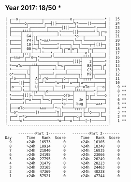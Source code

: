 Year 2017: 18/50 *
------------------------------------------------------------
    | ┌──o┌──────────┬────────────o┌──────────────* |  25 
    | └───┴──o┌──────┘┌──┤|├───────┘V*────|(──────┤ |  24 
    | ┌───────┘┌──────┘┌──────┤[]├──┘└───────*┌───┘ |  23 
    | ├────┬┴┴┴┴┬──────┴────┐*─────┤|├───────┘└┐┌─o |  22 
    | └────┤  G4├┐┌─────────┘└──────*o──┬──────┘└─┐ |  21 
    | ┌────┤  P4├│└┐*─∧∧∧──────────┐└──┐└─────────┘ |  20 
    | └────┤  10├└─┤└───────*┌────┐└──┐└───┬─┤[]├─┐ |  19 
    | ┌────┤  00├─o└┐*──────┘└┐┌─o│o─┐└───┐=┌─────┘ |  18 
    | └────┴┬┬┬┬┴───┘└───*┌───┘└──┴──┴───o└┐└─────┐ |  17 
    | ┌─∧∧∧─┘┌─┘o─┐*─────┘└────────────┬┴┴┴┴┬─────┘ |  16 
    | └──────┴────┘└────────┬──────┤[]├┤   2├─────* |  15 
    | *──oTo───┬┴┴┴┬───────┐└─o┌───────┤  B8├───┐┌┘ |  14 
    | └───────┬┤   ├──────*└───┘┌──────┤  C3├───┘└┐ |  13 
    | o*─────┐└┤   ├┌─────┘┌────┴─────┐┤  M7├┌────┘ |  12 
    | ┌┘o────┴─┤  A├┘┌*o───┴──┐o─┬───┐└┴┬┬┬┬┘└────┐ |  11 
    | ├───┤|├──┤  L├─┘└────*o─┴──┘o──┴┐o─────┬────┤ |  10 
    | │o───┐*──┤  U├──────┐└──|(────┐o┴─oTo──┘┌──o│ |   9 **
    | └────┘└──┴┬┬┬┴──┐o──┴────────┬┴┴┴┴┴┬───*├───┘ |   8 **
    | *─────┤[]├┐└───┐└────────oTo─┤     ├┐┌─┘└───o |   7 **
    | └─────*┌─o└───┐└──o┌────[─]──┤  de ├┘└──────┐ |   6 **
    | ┌─────┘└──────┴────┘┌───*o───┤ bug ├────∧∧∧─┘ |   5 **
    | ├───oTo───────∧∧∧───┘*─┐└────┴┬┬┬┬┬┘┌───────┐ |   4 **
    | └─o*────────|(───────┘V│┌────────┐├─┘o───┐┌─┘ |   3 **
    | ┌──┘┌─*o──────────────┴┴┘┌───┬─o┌┘└──────┘└─┐ |   2 **
    | └───┴o└───────────────*o─┴──o└──┴──[─]──────┘ |   1 **
    '-----------------------------------------------'       

          --------Part 1--------   --------Part 2--------
    Day       Time   Rank  Score       Time   Rank  Score
      9       >24h  16573      0       >24h  16105      0
      8       >24h  18914      0       >24h  18348      0
      7       >24h  21840      0       >24h  16835      0
      6       >24h  24195      0       >24h  23066      0
      5       >24h  27795      0       >24h  26249      0
      4       >24h  31479      0       >24h  28223      0
      3       >24h  33165      0       >24h  24463      0
      2       >24h  47369      0       >24h  40228      0
      1       >24h  57521      0       >24h  47744      0

